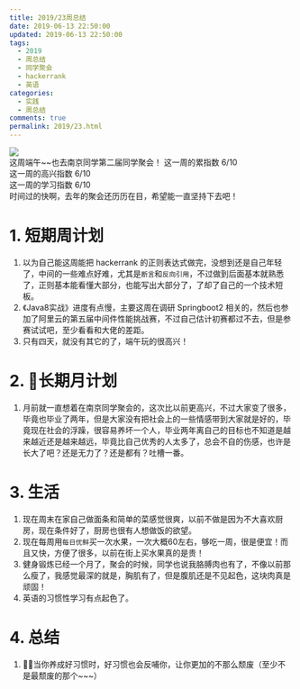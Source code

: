 ```yaml
---
title: 2019/23周总结
date: 2019-06-13 22:50:00
updated: 2019-06-13 22:50:00
tags:
  - 2019
  - 周总结
  - 同学聚会
  - hackerrank
  - 英语
categories: 
  - 实践
  - 周总结
comments: true
permalink: 2019/23.html  
---
```


![][0]  
这周端午~~也去南京同学第二届同学聚会！
这一周的累指数 6/10  
这一周的高兴指数 6/10   
这一周的学习指数 6/10  
时间过的快啊，去年的聚会还历历在目，希望能一直坚持下去吧！

<!--more-->

# 1. 短期周计划

1. 以为自己能这周能把 hackerrank 的正则表达式做完，没想到还是自己年轻了，中间的一些难点好难，尤其是`断言`和`反向引用`，不过做到后面基本就熟悉了，正则基本能看懂大部分，也能写出大部分了，了却了自己的一个技术短板。
2. 《Java8实战》进度有点慢，主要这周在调研 Springboot2 相关的，然后也参加了阿里云的第五届中间件性能挑战赛，不过自己估计初赛都过不去，但是参赛试试吧，至少看看和大佬的差距。
3. 只有四天，就没有其它的了，端午玩的很高兴！

# 2. 长期月计划

1. 月前就一直想着在南京同学聚会的，这次比以前更高兴，不过大家变了很多，毕竟也毕业了两年，但是大家没有把社会上的一些情感带到大家就是好的，毕竟现在社会的浮躁，很容易养坏一个人，毕业两年离自己的目标也不知道是越来越近还是越来越远，毕竟比自己优秀的人太多了，总会不自的伤感，也许是长大了吧？还是无力了？还是都有？吐槽一番。

# 3. 生活

1. 现在周末在家自己做面条和简单的菜感觉很爽，以前不做是因为不大喜欢厨房，现在条件好了，厨房也很有人想做饭的欲望。
2. 现在每周用`每日优鲜`买一次水果，一次大概60左右，够吃一周，很是便宜！而且又快，方便了很多，以前在街上买水果真的是贵！
3. 健身锻炼已经一个月了，聚会的时候，同学也说我胳膊肉也有了，不像以前那么瘦了，我感觉最深的就是，胸肌有了，但是腹肌还是不见起色，这块肉真是顽固！
4. 英语的习惯性学习有点起色了。

# 4. 总结

1. 当你养成好习惯时，好习惯也会反哺你，让你更加的不那么颓废（至少不是最颓废的那个~~~）

[0]: https://leran2deeplearnjavawebtech.oss-cn-beijing.aliyuncs.com/background/2019-06-08%E5%90%88%E7%85%A7.jpg